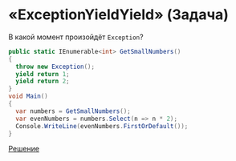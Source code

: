 # «ExceptionYieldYield» (Задача)

В какой момент произойдёт `Exception`?

```cs
public static IEnumerable<int> GetSmallNumbers()
{
  throw new Exception();
  yield return 1;
  yield return 2;
}
void Main()
{
  var numbers = GetSmallNumbers();
  var evenNumbers = numbers.Select(n => n * 2);
  Console.WriteLine(evenNumbers.FirstOrDefault());
}
```

[Решение](./ExceptionYieldYield-A.md)